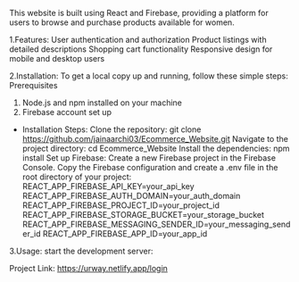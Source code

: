 This website is built using React and Firebase, providing a platform for users to browse and purchase products available for women.

1.Features:
  User authentication and authorization
  Product listings with detailed descriptions
  Shopping cart functionality
  Responsive design for mobile and desktop users
  
2.Installation:
  To get a local copy up and running, follow these simple steps:
  Prerequisites
  1. Node.js and npm installed on your machine
  2. Firebase account set up
* Installation Steps:
Clone the repository: git clone https://github.com/jainaarchi03/Ecommerce_Website.git
Navigate to the project directory: cd Ecommerce_Website
Install the dependencies: npm install
Set up Firebase:
Create a new Firebase project in the Firebase Console.
Copy the Firebase configuration and create a .env file in the root directory of your project:
REACT_APP_FIREBASE_API_KEY=your_api_key
REACT_APP_FIREBASE_AUTH_DOMAIN=your_auth_domain
REACT_APP_FIREBASE_PROJECT_ID=your_project_id
REACT_APP_FIREBASE_STORAGE_BUCKET=your_storage_bucket
REACT_APP_FIREBASE_MESSAGING_SENDER_ID=your_messaging_sender_id
REACT_APP_FIREBASE_APP_ID=your_app_id

3.Usage: start the development server:

Project Link: https://urway.netlify.app/login
